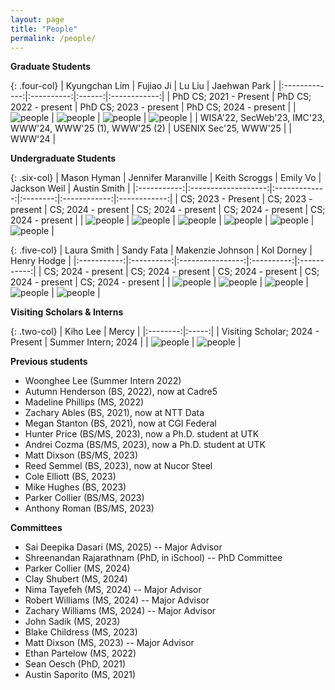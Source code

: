 ```yaml
---
layout: page
title: "People"
permalink: /people/
---
```

**Graduate Students**

{: .four-col}
| Kyungchan Lim | Fujiao Ji | Lu Liu | Jaehwan Park |
|:-------------:|:----------:|:------:|:------------:|
| PhD CS; 2021 - Present | PhD CS; 2022 - present | PhD CS; 2023 - present | PhD CS; 2024 - present |
| ![people](../assets/images/kyungchan.png) | ![people](../assets/images/fujiao-ji.png) | ![people](../assets/images/lu-liu.jpg) | ![people](../assets/images/jaehwan.png) |
| <span class="publication-list">WISA'22, SecWeb'23, IMC'23, WWW'24, WWW'25 (1), WWW'25 (2)</span> | <span class="publication-list">USENIX Sec'25, WWW'25</span> | | WWW'24 |

**Undergraduate Students**  

{: .six-col}
| Mason Hyman | Jennifer Maranville | Keith Scroggs | Emily Vo | Jackson Weil | Austin Smith |
|:-----------:|:-------------------:|:-------------:|:--------:|:------------:|:------------:|
| CS; 2023 - Present | CS; 2023 - present | CS; 2024 - present | CS; 2024 - present | CS; 2024 - present | CS; 2024 - present |
| ![people](../assets/hacker.png) | ![people](../assets/images/jen.jpg) | ![people](../assets/images/keith.jpg) | ![people](../assets/images/emily.jpeg) | ![people](../assets/images/jackson.jpg) | ![people](../assets/images/austin.jpg) |

{: .five-col}
| Laura Smith | Sandy Fata | Makenzie Johnson | Kol Dorney | Henry Hodge |
|:-----------:|:----------:|:----------------:|:----------:|:-----------:|
| CS; 2024 - present | CS; 2024 - present | CS; 2024 - present | CS; 2024 - present | CS; 2024 - present |
| ![people](../assets/images/laura.jpg) | ![people](../assets/images/sandy.jpg) | ![people](../assets/images/makenzie.jpg) | ![people](../assets/images/kol.jpg) | ![people](../assets/images/henry.jpg) |

**Visiting Scholars & Interns**  

{: .two-col}
| Kiho Lee | Mercy |
|:--------:|:-----:|
| Visiting Scholar; 2024 - Present | Summer Intern; 2024 |
| ![people](../assets/hacker.png) | ![people](../assets/images/mercy.jpg) |

**Previous students**
- Woonghee Lee (Summer Intern 2022)
- Autumn Henderson (BS, 2022), now at Cadre5
- Madeline Phillips (MS, 2022)
- Zachary Ables (BS, 2021), now at NTT Data
- Megan Stanton (BS, 2021), now at CGI Federal
- Hunter Price (BS/MS, 2023), now a Ph.D. student at UTK
- Andrei Cozma (BS/MS, 2023), now a Ph.D. student at UTK
- Matt Dixson (BS/MS, 2023)
- Reed Semmel (BS, 2023), now at Nucor Steel
- Cole Elliott (BS, 2023)
- Mike Hughes (BS, 2023)
- Parker Collier (BS/MS, 2023)
- Anthony Roman (BS/MS, 2023)

**Committees**
- Sai Deepika Dasari (MS, 2025) -- Major Advisor
- Shreenandan Rajarathnam (PhD, in iSchool) -- PhD Committee 
- Parker Collier (MS, 2024)
- Clay Shubert (MS, 2024)
- Nima Tayefeh (MS, 2024) -- Major Advisor
- Robert Williams (MS, 2024) -- Major Advisor
- Zachary Williams (MS, 2024) -- Major Advisor
- John Sadik (MS, 2023)
- Blake Childress (MS, 2023)
- Matt Dixson (MS, 2023) -- Major Advisor
- Ethan Partelow (MS, 2022)
- Sean Oesch (PhD, 2021)
- Austin Saporito (MS, 2021)